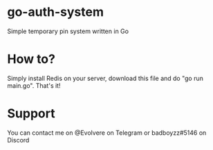 # go-auth-system
Simple temporary pin system written in Go


# How to?
Simply install Redis on your server, download this file and do "go run main.go". That's it!

# Support

You can contact me on @Evolvere on Telegram or badboyzz#5146 on Discord
